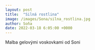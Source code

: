 ```yaml
---
layout: post
title:  "Silná rostlina"
image: /images/Sona/silna_rostlina.jpg
author: Soňa
date: 2022-03-18 6:05:00 +0000
---
```


Malba gelovými voskovkami od Soni
